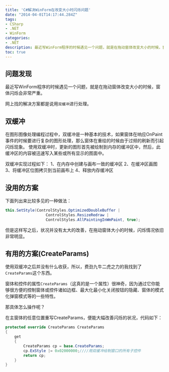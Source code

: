 ```yaml
---
title: 'C#解决WinForm在改变大小时闪烁问题'
date: "2014-04-01T14:17:44.284Z"
tags: 
- CSharp
- .NET
- WinForm
categories: 
- .NET
description: 最近写WinForm程序的时候遇见一个问题，就是在拖动窗体改变大小的时候，窗体闪烁会非常严重。
toc: true
---
```


## 问题发现
最近写WinForm程序的时候遇见一个问题，就是在拖动窗体改变大小的时候，窗体闪烁会非常严重。

网上找的解决方案都是说用`双缓冲`进行处理。

## 双缓冲
在图形图像处理编程过程中，双缓冲是一种基本的技术，如果窗体在响应OnPaint事件的时候要进行复杂的图形处理，那么窗体在重绘的时候由于过频的刷新而引起闪烁现象。
使用双缓冲时，更新的图形首先被绘制到内存的缓冲区中，然后，此缓冲区的内容被迅速写入某些或所有显示的图面中。

双缓冲实现过程如下：
1、在内存中创建与画布一致的缓冲区
2、在缓冲区画图
3、将缓冲区位图拷贝到当前画布上
4、释放内存缓冲区

## 没用的方案
下面列出来比较多见的一种做法：
```csharp
this.SetStyle(ControlStyles.OptimizedDoubleBuffer | 　　
                  ControlStyles.ResizeRedraw |
                  ControlStyles.AllPaintingInWmPaint, true);
```
但是这样写之后，状况并没有太大的改善，在拖动窗体大小的时候，闪烁情况依旧非常明显。

## 有用的方案(CreateParams)
使用双缓冲之后并没有什么收获，所以，费劲九牛二虎之力的我找到了`CreateParams`这个东西。

窗体和控件的属性`CreateParams`（这真的是一个属性）很神奇，因为通过它你能够很方便的控制窗体或控件诸如边框、最大化最小化关闭按钮的隐藏、窗体的模式化弹窗模式等的一些特性。

那具体怎么操作呢？

在主窗体的任意位置重写CreateParams，便能大幅改善闪烁的状况，代码如下：
```csharp
protected override CreateParams CreateParams
{
    get
    {
        CreateParams cp = base.CreateParams;
        cp.ExStyle |= 0x02000000;////用双缓冲绘制窗口的所有子控件
        return cp;
    }
}
```

